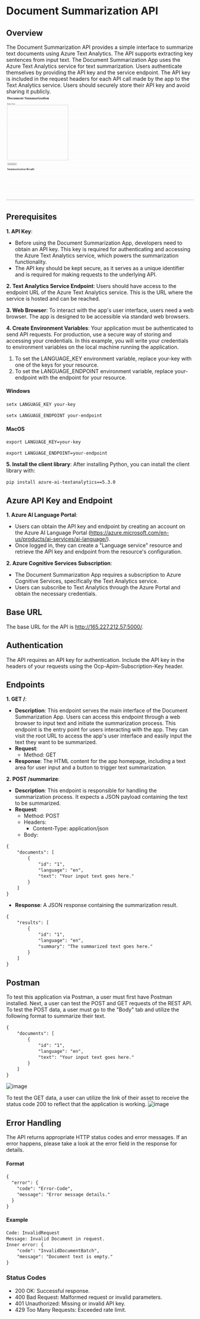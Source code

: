 # Document Summarization API

## Overview
The Document Summarization API provides a simple interface to summarize text documents using Azure Text Analytics. The API supports extracting key sentences from input text. The Document Summarization App uses the Azure Text Analytics service for text summarization. Users authenticate themselves by providing the API key and the service endpoint. The API key is included in the request headers for each API call made by the app to the Text Analytics service. Users should securely store their API key and avoid sharing it publicly.
![](demo.gif)

## Prerequisites
**1. API Key**:
- Before using the Document Summarization App, developers need to obtain an API key. This key is required for authenticating and accessing the Azure Text Analytics service, which powers the summarization functionality.
- The API key should be kept secure, as it serves as a unique identifier and is required for making requests to the underlying API.

**2. Text Analytics Service Endpoint**:
Users should have access to the endpoint URL of the Azure Text Analytics service. This is the URL where the service is hosted and can be reached.

**3. Web Browser**:
To interact with the app's user interface, users need a web browser. The app is designed to be accessible via standard web browsers.

**4. Create Environment Variables**:
Your application must be authenticated to send API requests. For production, use a secure way of storing and accessing your credentials. In this example, you will write your credentials to environment variables on the local machine running the application.
1. To set the LANGUAGE_KEY environment variable, replace your-key with one of the keys for your resource.
2. To set the LANGUAGE_ENDPOINT environment variable, replace your-endpoint with the endpoint for your resource.

#### Windows
```
setx LANGUAGE_KEY your-key
```
```
setx LANGUAGE_ENDPOINT your-endpoint
```

#### MacOS
```
export LANGUAGE_KEY=your-key
```
```
export LANGUAGE_ENDPOINT=your-endpoint
```

**5. Install the client library**:
After installing Python, you can install the client library with:
```
pip install azure-ai-textanalytics==5.3.0
```

## Azure API Key and Endpoint
**1. Azure AI Language Portal**:
- Users can obtain the API key and endpoint by creating an account on the Azure AI Language Portal (https://azure.microsoft.com/en-us/products/ai-services/ai-language/).
- Once logged in, they can create a "Language service" resource and retrieve the API key and endpoint from the resource's configuration.

**2. Azure Cognitive Services Subscription**:
- The Document Summarization App requires a subscription to Azure Cognitive Services, specifically the Text Analytics service.
- Users can subscribe to Text Analytics through the Azure Portal and obtain the necessary credentials.

## Base URL
The base URL for the API is http://165.227.212.57:5000/.

## Authentication
The API requires an API key for authentication. Include the API key in the headers of your requests using the Ocp-Apim-Subscription-Key header.

## Endpoints
**1. GET /**:
- **Description**: This endpoint serves the main interface of the Document Summarization App. Users can access this endpoint through a web browser to input text and initiate the summarization process. This endpoint is the entry point for users interacting with the app. They can visit the root URL to access the app's user interface and easily input the text they want to be summarized.
- **Request**:
  - Method: GET
- **Response**: The HTML content for the app homepage, including a text area for user input and a button to trigger text summarization.

**2. POST /summarize**:
- **Description**: This endpoint is responsible for handling the summarization process. It expects a JSON payload containing the text to be summarized.
- **Request**:
  - Method: POST
  - Headers:
    - Content-Type: application/json
  - Body:
```
{
    "documents": [
        {
            "id": "1",
            "language": "en",
            "text": "Your input text goes here."
        }
    ]
}
```
- **Response**: A JSON response containing the summarization result.
```
{
    "results": [
        {
            "id": "1",
            "language": "en",
            "summary": "The summarized text goes here."
        }
    ]
}
```
## Postman
To test this application via Postman, a user must first have Postman installed. Next, a user can test the POST and GET requests of the REST API. To test the POST data, a user must go to the "Body" tab and utilize the following format to summarize their text.
```
{
    "documents": [
        {
            "id": "1",
            "language": "en",
            "text": "Your input text goes here."
        }
    ]
}
```
![image](https://github.com/yparekh21/ITIS6177FinalProject/assets/58528092/92953aec-e2c2-4e01-941a-f9af953d70fa)

To test the GET data, a user can utilize the link of their asset to receive the status code 200 to reflect that the application is working.
![image](https://github.com/yparekh21/ITIS6177FinalProject/assets/58528092/0d42c954-478f-4721-ad5e-d0c1ce9a513b)

## Error Handling
The API returns appropriate HTTP status codes and error messages. If an error happens, please take a look at the error field in the response for details.
#### Format
```
{
  "error": {
    "code": "Error-Code",
    "message": "Error message details."
  }
}
```
#### Example
```
Code: InvalidRequest
Message: Invalid Document in request.
Inner error: {
    "code": "InvalidDocumentBatch",
    "message": "Document text is empty."
}
```

### Status Codes
- 200 OK: Successful response.
- 400 Bad Request: Malformed request or invalid parameters.
- 401 Unauthorized: Missing or invalid API key.
- 429 Too Many Requests: Exceeded rate limit.
